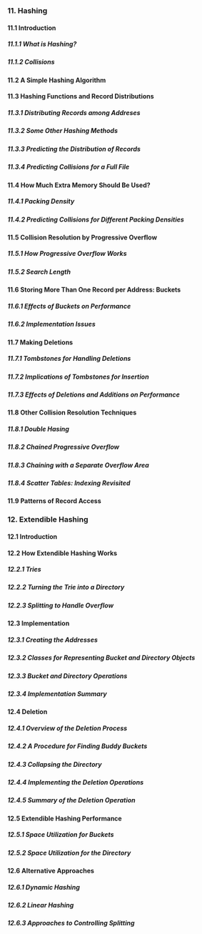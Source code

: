 ### 11. Hashing

#### 11.1 Introduction

##### 11.1.1 What is Hashing?
##### 11.1.2 Collisions

#### 11.2 A Simple Hashing Algorithm
#### 11.3 Hashing Functions and Record Distributions

##### 11.3.1 Distributing Records among Addreses
##### 11.3.2 Some Other Hashing Methods
##### 11.3.3 Predicting the Distribution of Records
##### 11.3.4 Predicting Collisions for a Full File

#### 11.4 How Much Extra Memory Should Be Used?

##### 11.4.1 Packing Density
##### 11.4.2 Predicting Collisions for Different Packing Densities

#### 11.5 Collision Resolution by Progressive Overflow

##### 11.5.1 How Progressive Overflow Works
##### 11.5.2 Search Length

#### 11.6 Storing More Than One Record per Address: Buckets

##### 11.6.1 Effects of Buckets on Performance
##### 11.6.2 Implementation Issues

#### 11.7 Making Deletions

##### 11.7.1 Tombstones for Handling Deletions
##### 11.7.2 Implications of Tombstones for Insertion
##### 11.7.3 Effects of Deletions and Additions on Performance

#### 11.8 Other Collision Resolution Techniques

##### 11.8.1 Double Hasing
##### 11.8.2 Chained Progressive Overflow
##### 11.8.3 Chaining with a Separate Overflow Area
##### 11.8.4 Scatter Tables: Indexing Revisited

#### 11.9 Patterns of Record Access

### 12. Extendible Hashing

#### 12.1 Introduction
#### 12.2 How Extendible Hashing Works

##### 12.2.1 Tries
##### 12.2.2 Turning the Trie into a Directory
##### 12.2.3 Splitting to Handle Overflow

#### 12.3 Implementation

##### 12.3.1 Creating the Addresses
##### 12.3.2 Classes for Representing Bucket and Directory Objects
##### 12.3.3 Bucket and Directory Operations
##### 12.3.4 Implementation Summary

#### 12.4 Deletion

##### 12.4.1 Overview of the Deletion Process
##### 12.4.2 A Procedure for Finding Buddy Buckets
##### 12.4.3 Collapsing the Directory
##### 12.4.4 Implementing the Deletion Operations
##### 12.4.5 Summary of the Deletion Operation

#### 12.5 Extendible Hashing Performance

##### 12.5.1 Space Utilization for Buckets
##### 12.5.2 Space Utilization for the Directory

#### 12.6 Alternative Approaches

##### 12.6.1 Dynamic Hashing
##### 12.6.2 Linear Hashing
##### 12.6.3 Approaches to Controlling Splitting
